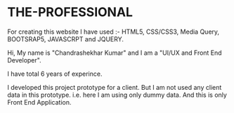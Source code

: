# THE-PROFESSIONAL

For creating this website I have used :- HTML5, CSS/CSS3, Media Query, BOOTSRAP5, JAVASCRPT and JQUERY.

Hi, 
My name is "Chandrashekhar Kumar" and I am  a "UI/UX and Front End Developer". 

I have total 6 years of experince.

I developed this project prototype for a client. But I am not used any client data in this prototype. i.e. here I am using only dummy data. And this is only Front End Application.
